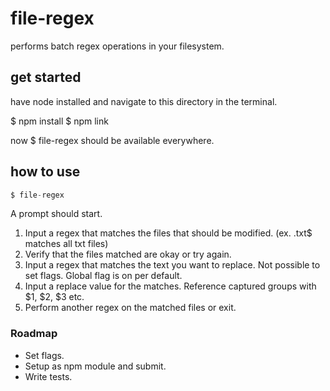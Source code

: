 # file-regex
performs batch regex operations in your filesystem.

## get started

have node installed and navigate to this directory in the terminal.

$ npm install
$ npm link

now $ file-regex should be available everywhere.

## how to use
```javascript
$ file-regex
```
A prompt should start.

1. Input a regex that matches the files that should be modified. (ex. \.txt$ matches all txt files)
2. Verify that the files matched are okay or try again.
3. Input a regex that matches the text you want to replace. Not possible to set flags. Global flag is on per default.
4. Input a replace value for the matches. Reference captured groups with $1, $2, $3 etc.
5. Perform another regex on the matched files or exit.


### Roadmap
* Set flags.
* Setup as npm module and submit.
* Write tests.



